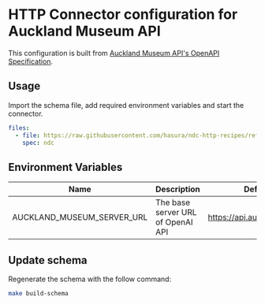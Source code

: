 # HTTP Connector configuration for Auckland Museum API

This configuration is built from [Auckland Museum API's OpenAPI Specification](https://api.aucklandmuseum.com/).

## Usage

Import the schema file, add required environment variables and start the connector.

```yaml
files:
  - file: https://raw.githubusercontent.com/hasura/ndc-http-recipes/refs/heads/main/recipes/aucklandmuseum/schema/aucklandmuseum.json
    spec: ndc
```

## Environment Variables

| Name                       | Description                       | Default Value                  |
| -------------------------- | --------------------------------- | ------------------------------ |
| AUCKLAND_MUSEUM_SERVER_URL | The base server URL of OpenAI API | https://api.aucklandmuseum.com |

## Update schema

Regenerate the schema with the follow command:

```sh
make build-schema
```
